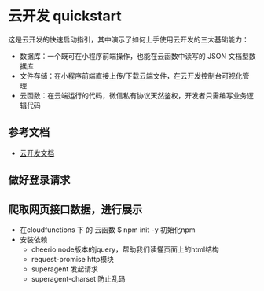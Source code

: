 # 云开发 quickstart

这是云开发的快速启动指引，其中演示了如何上手使用云开发的三大基础能力：

- 数据库：一个既可在小程序前端操作，也能在云函数中读写的 JSON 文档型数据库
- 文件存储：在小程序前端直接上传/下载云端文件，在云开发控制台可视化管理
- 云函数：在云端运行的代码，微信私有协议天然鉴权，开发者只需编写业务逻辑代码

## 参考文档

- [云开发文档](https://developers.weixin.qq.com/miniprogram/dev/wxcloud/basis/getting-started.html)


## 做好登录请求

## 爬取网页接口数据，进行展示
- 在cloudfunctions 下 的 云函数 $ npm init -y
初始化npm
- 安装依赖
  - cheerio node版本的jquery，帮助我们读懂页面上的html结构
  - request-promise http模块
  - superagent  发起请求
  - superagent-charset  防止乱码
